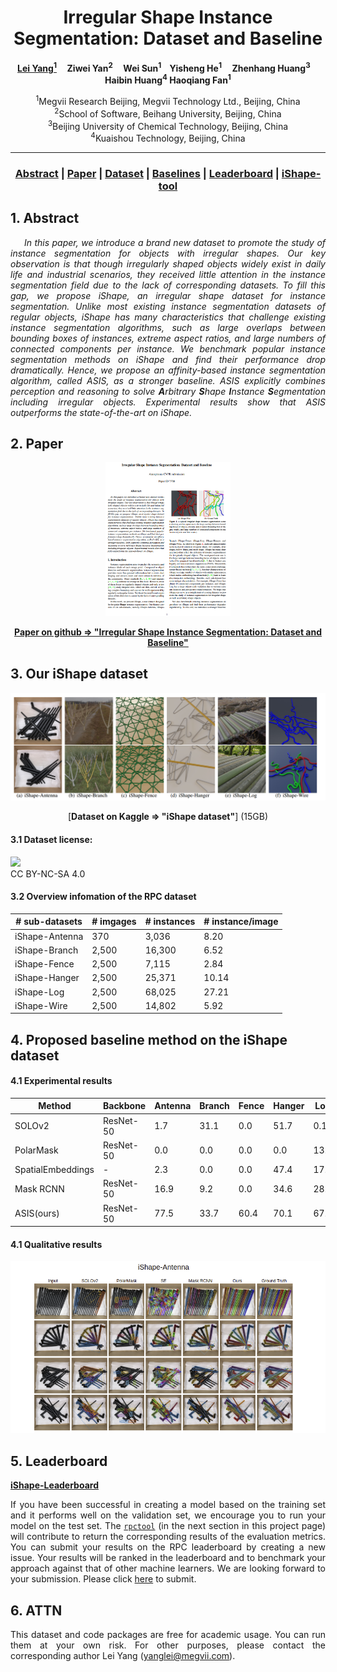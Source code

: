 
<head>
    <meta charset="UTF-8">
    <title>iShape datasets Project Page</title>
    <meta name="description" content="Irregular Shape Instance Segmentation: Dataset and Baseline">
    <meta name="keywords" content="irregular Shape, instance segmentation, overlap, connected components">
    <link rel="shortcut icon" href="./favicon.ico">
</head>

<div align="center">

# Irregular Shape Instance Segmentation: Dataset and Baseline

**[Lei Yang<sup>1</sup>](https://github.com/DIYer22) &nbsp;&nbsp;&nbsp; Ziwei Yan<sup>2</sup> &nbsp;&nbsp;&nbsp; Wei Sun<sup>1</sup>&nbsp;&nbsp;&nbsp; Yisheng He<sup>1</sup> &nbsp;&nbsp;&nbsp; Zhenhang Huang<sup>3</sup> &nbsp;&nbsp;&nbsp; Haibin Huang<sup>4</sup> Haoqiang Fan<sup>1</sup>**

<sup>1</sup>Megvii Research Beijing, Megvii Technology Ltd., Beijing, China    
<sup>2</sup>School of Software, Beihang University, Beijing, China    
<sup>3</sup>Beijing University of Chemical Technology, Beijing, China  
<sup>4</sup>Kuaishou Technology, Beijing, China  
<!-- <sup>3</sup>School of Computer Science, The University of Adelaide, Adelaide, Australia -->

---

 ### [Abstract](#1-abstract) | [Paper](#2-paper) | [Dataset](#3-our-iShape-dataset) | [Baselines](#4-proposed-baseline-method-on-the-iShape-dataset) | [Leaderboard](#5-Leaderboard) | [iShape-tool](#6-rpc-tool) 
</div>

## 1. Abstract

<p style="text-align: justify"><em>&nbsp;&nbsp;&nbsp;&nbsp;&nbsp;In this paper, we introduce a brand new dataset to promote the study of instance segmentation for objects with irregular shapes. Our key observation is that though irregularly shaped objects widely exist in daily life and industrial scenarios, they received little attention in the instance segmentation field due to the lack of corresponding datasets. To fill this gap, we propose iShape, an irregular shape dataset for instance segmentation. Unlike most existing instance segmentation datasets of regular objects, iShape has many characteristics that challenge existing instance segmentation algorithms, such as large overlaps between bounding boxes of instances, extreme aspect ratios, and large numbers of connected components per instance. We benchmark popular instance segmentation methods on iShape and find their performance drop dramatically. Hence, we propose an affinity-based instance segmentation algorithm, called ASIS, as a stronger baseline. ASIS explicitly combines perception and reasoning to solve <b>A</b>rbitrary <b>S</b>hape <b>I</b>nstance <b>S</b>egmentation including irregular objects. Experimental results show that ASIS outperforms the state-of-the-art on iShape.</em></p>

## 2. Paper

<div align="center">

<a href="image/ishape_img/paper.png">
    <img style="width:200px" src="image/ishape_img/paper.png">
</a>   


[**Paper on github => "Irregular Shape Instance Segmentation: Dataset and Baseline"**](https://github.com/iShape/)
</div>

## 3. Our iShape dataset 

<div align="center">

![](image/ishape_img/ishape.png)

[**Dataset on Kaggle => "iShape dataset"**]
(15GB)

</div>

#### 3.1 Dataset license:  
[![](https://licensebuttons.net/l/by-nc-sa/4.0/88x31.png)](https://creativecommons.org/licenses/by-nc-sa/4.0/)    
CC BY-NC-SA 4.0

#### 3.2 Overview infomation of the RPC dataset 

<div align="center">

| **# sub-datasets** | **# imgages** | **# instances** | **# instance/image** |
| ------------------ | ------------- | --------------- | -------------------- |
| iShape-Antenna     | 370           | 3,036           | 8.20                 |
| iShape-Branch      | 2,500         | 16,300          | 6.52                 |
| iShape-Fence       | 2,500         | 7,115           | 2.84                 |
| iShape-Hanger      | 2,500         | 25,371          | 10.14                |
| iShape-Log         | 2,500         | 68,025          | 27.21                |
| iShape-Wire        | 2,500         | 14,802          | 5.92                 |

</div>

## 4. Proposed baseline method on the iShape dataset

#### 4.1 Experimental results

<div align="center">

| Method            | Backbone  | Antenna | Branch | Fence | Hanger | Log  | Wire | Average |
| ----------------- | --------- | ------- | ------ | ----- | ------ | ---- | ---- | ------- |
| SOLOv2            | ResNet-50 | 1.7     | 31.1   | 0.0   | 51.7   | 0.1  | 8.07 | 15.45   |
| PolarMask         | ResNet-50 | 0.0     | 0.0    | 0.0   | 0.0    | 13.7 | 0.0  | 2.28    |
| SpatialEmbeddings | -         | 2.3     | 0.0    | 0.0   | 47.4   | 17.0 | 0.5  | 11.20   |
| Mask RCNN         | ResNet-50 | 16.9    | 9.2    | 0.0   | 34.6   | 28.9 | 1.4  | 15.16   |
| ASIS(ours)        | ResNet-50 | 77.5    | 33.7   | 60.4  | 70.1   | 67.9 | 67.8 | 62.90   |

</div>

#### 4.1 Qualitative results 

<div align="center">

[![](image/ishape_img/results.png)](ishape_experiment.html)

</div>

## 5. Leaderboard


<div style="text-align: justify">

[**iShape-Leaderboard**]()

If you have been successful in creating a model based on the training set and it performs well on the validation set, we encourage you to run your model on the test set. The  [`rpctool`]() (in the next section in this project page) will contribute to return the corresponding results of the evaluation metrics. You can submit your results on the RPC leaderboard by creating a new issue. Your results will be ranked in the leaderboard and to benchmark your approach against that of other machine learners. We are looking forward to your submission. Please click [here]() to submit.

</div>


## 6. ATTN

<div style="text-align: justify">

This dataset and code packages are free for academic usage. You can run them at your own risk. For other purposes, please contact the corresponding author Lei Yang (yanglei@megvii.com).

</div>


<!-- Global site tag (gtag.js) - Google Analytics -->
<script async src="https://www.googletagmanager.com/gtag/js?id=UA-133191784-1"></script>
<script>
  window.dataLayer = window.dataLayer || [];
  function gtag(){dataLayer.push(arguments);}
  gtag('js', new Date());

  gtag('config', 'UA-133191784-1');
</script>

